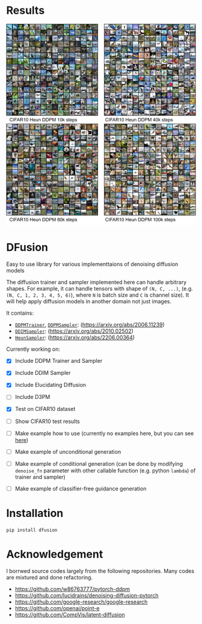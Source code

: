 # Results
![CIFAR10_HEUN](assets/image/cifar10_heun.jpg)


# DFusion

Easy to use library for various implementtaions of denoising diffusion models

The diffusion trainer and sampler implemented here can handle arbitrary shapes.
For example, it can handle tensors with shape of `(N, C, ...)`, (e.g. `(N, C, 1, 2, 3, 4, 5, 6)`), where `N` is batch size and `C` is channel size).
It will help apply diffusion models in another domain not just images.

It contains:
- [`DDPMTrainer`](./dfusion/dfusion/ddpm_trainer.py), [`DDPMSampler`](./dfusion/dfusion/ddpm_sampler.py): (https://arxiv.org/abs/2006.11239)
- [`DDIMSampler`](./dfusion/dfusion/ddim_sampler.py): (https://arxiv.org/abs/2010.02502)
- [`HeunSampler`](./dfusion/dfusion/karras_sampler.py): (https://arxiv.org/abs/2206.00364)


Currently working on:

- [x] Include DDPM Trainer and Sampler
- [x] Include DDIM Sampler
- [x] Include Elucidating Diffusion
- [ ] Include D3PM
- [x] Test on CIFAR10 dataset
- [ ] Show CIFAR10 test results
- [ ] Make example how to use (currently no examples here, but you can see [here](./cifar10_ddpm_unconditional.py))
- [ ] Make example of unconditional generation
- [ ] Make example of conditional generation (can be done by modifying `denoise_fn` parameter with other callable function (e.g. python `lambda`) of trainer and sampler)
- [ ] Make example of classifier-free guidance generation


# Installation

```sh
pip install dfusion
```


# Acknowledgement

I borrwed source codes largely from the following repositories.
Many codes are mixtured and done refactoring.
- https://github.com/w86763777/pytorch-ddpm
- https://github.com/lucidrains/denoising-diffusion-pytorch
- https://github.com/google-research/google-research
- https://github.com/openai/point-e
- https://github.com/CompVis/latent-diffusion
